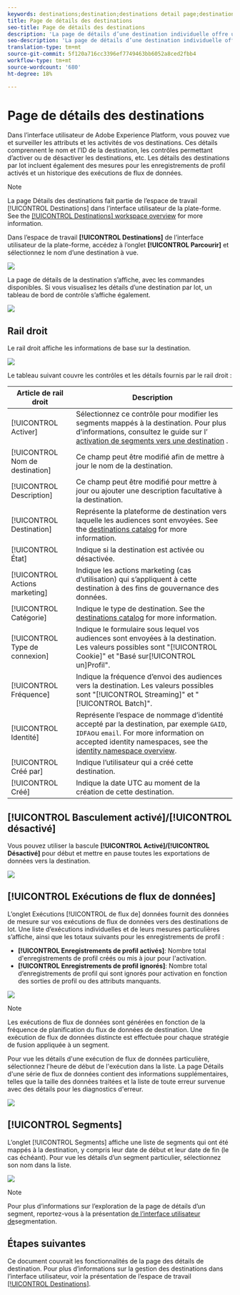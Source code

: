 ```yaml
---
keywords: destinations;destination;destinations detail page;destinations details page
title: Page de détails des destinations
seo-title: Page de détails des destinations
description: 'La page de détails d’une destination individuelle offre un aperçu des détails de la destination, tels que le nom de destination, l’identifiant, les segments mappés à la destination et les commandes permettant de modifier l’activation, d’activer et de désactiver le flux de données. '
seo-description: 'La page de détails d’une destination individuelle offre un aperçu des détails de la destination, tels que le nom de destination, l’identifiant, les segments mappés à la destination et les commandes permettant de modifier l’activation, d’activer et de désactiver le flux de données. '
translation-type: tm+mt
source-git-commit: 5f120a716cc3396ef7749463bb6052a8ced2fbb4
workflow-type: tm+mt
source-wordcount: '680'
ht-degree: 18%

---
```



# Page de détails des destinations

Dans l’interface utilisateur de Adobe Experience Platform, vous pouvez vue et surveiller les attributs et les activités de vos destinations. Ces détails comprennent le nom et l’ID de la destination, les contrôles permettant d’activer ou de désactiver les destinations, etc. Les détails des destinations par lot incluent également des mesures pour les enregistrements de profil activés et un historique des exécutions de flux de données.

>[!NOTE]
>
>La page Détails des destinations fait partie de l’espace de travail [!UICONTROL Destinations] dans l’interface utilisateur de la plate-forme. See the [[!UICONTROL Destinations] workspace overview](./destinations-workspace.md) for more information.

Dans l’espace de travail **[!UICONTROL Destinations]** de l’interface utilisateur de la plate-forme, accédez à l’onglet **[!UICONTROL Parcourir]** et sélectionnez le nom d’une destination à vue.

![](../assets/ui/details-page/select-destination.png)

La page de détails de la destination s’affiche, avec les commandes disponibles. Si vous visualisez les détails d’une destination par lot, un tableau de bord de contrôle s’affiche également.

![](../assets/ui/details-page/details.png)

## Rail droit

Le rail droit affiche les informations de base sur la destination.

![](../assets/ui/details-page/right-rail.png)

Le tableau suivant couvre les contrôles et les détails fournis par le rail droit :

| Article de rail droit | Description |
| --- | --- |
| [!UICONTROL Activer] | Sélectionnez ce contrôle pour modifier les segments mappés à la destination. Pour plus d’informations, consultez le guide sur l’ [activation de segments vers une destination](./activate-destinations.md) . |
| [!UICONTROL Nom de destination] | Ce champ peut être modifié afin de mettre à jour le nom de la destination. |
| [!UICONTROL Description] | Ce champ peut être modifié pour mettre à jour ou ajouter une description facultative à la destination. |
| [!UICONTROL Destination] | Représente la plateforme de destination vers laquelle les audiences sont envoyées. See the [destinations catalog](../catalog/overview.md) for more information. |
| [!UICONTROL État] | Indique si la destination est activée ou désactivée. |
| [!UICONTROL Actions marketing] | Indique les actions marketing (cas d’utilisation) qui s’appliquent à cette destination à des fins de gouvernance des données. |
| [!UICONTROL Catégorie] | Indique le type de destination. See the [destinations catalog](../catalog/overview.md) for more information. |
| [!UICONTROL Type de connexion] | Indique le formulaire sous lequel vos audiences sont envoyées à la destination. Les valeurs possibles sont &quot;[!UICONTROL Cookie]&quot; et &quot;Basé sur[!UICONTROL un]Profil&quot;. |
| [!UICONTROL Fréquence] | Indique la fréquence d’envoi des audiences vers la destination. Les valeurs possibles sont &quot;[!UICONTROL Streaming]&quot; et &quot;[!UICONTROL Batch]&quot;. |
| [!UICONTROL Identité] | Représente l’espace de nommage d’identité accepté par la destination, par exemple `GAID`, `IDFA`ou `email`. For more information on accepted identity namespaces, see the [identity namespace overview](../../identity-service/namespaces.md). |
| [!UICONTROL Créé par] | Indique l’utilisateur qui a créé cette destination. |
| [!UICONTROL Créé] | Indique la date UTC au moment de la création de cette destination. |

## [!UICONTROL Basculement activé]/[!UICONTROL désactivé]

Vous pouvez utiliser la bascule **[!UICONTROL Activé]/[!UICONTROL Désactivé]** pour début et mettre en pause toutes les exportations de données vers la destination.

![](../assets/ui/details-page/enable-disable.png)

## [!UICONTROL Exécutions de flux de données]

L’onglet Exécutions [!UICONTROL de flux de] données fournit des données de mesure sur vos exécutions de flux de données vers des destinations de lot. Une liste d’exécutions individuelles et de leurs mesures particulières s’affiche, ainsi que les totaux suivants pour les enregistrements de profil :

* **[!UICONTROL Enregistrements de profil activés]**: Nombre total d&#39;enregistrements de profil créés ou mis à jour pour l&#39;activation.
* **[!UICONTROL Enregistrements de profil ignorés]**:  Nombre total d’enregistrements de profil qui sont ignorés pour activation en fonction des sorties de profil ou des attributs manquants.

![](../assets/ui/details-page/dataflow-runs.png)

>[!NOTE]
>
>Les exécutions de flux de données sont générées en fonction de la fréquence de planification du flux de données de destination. Une exécution de flux de données distincte est effectuée pour chaque stratégie de fusion appliquée à un segment.

Pour vue les détails d&#39;une exécution de flux de données particulière, sélectionnez l&#39;heure de début de l&#39;exécution dans la liste. La page Détails d&#39;une série de flux de données contient des informations supplémentaires, telles que la taille des données traitées et la liste de toute erreur survenue avec des détails pour les diagnostics d&#39;erreur.

![](../assets/ui/details-page/dataflow.png)

## [!UICONTROL Segments]

L’onglet [!UICONTROL Segments] affiche une liste de segments qui ont été mappés à la destination, y compris leur date de début et leur date de fin (le cas échéant). Pour vue les détails d’un segment particulier, sélectionnez son nom dans la liste.

![](../assets/ui/details-page/segments.png)

>[!NOTE]
>
>Pour plus d’informations sur l’exploration de la page de détails d’un segment, reportez-vous à la présentation [de l’interface utilisateur de](../../segmentation/ui/overview.md#segment-details)segmentation.

## Étapes suivantes

Ce document couvrait les fonctionnalités de la page des détails de destination. Pour plus d’informations sur la gestion des destinations dans l’interface utilisateur, voir la présentation de l’espace de travail [[!UICONTROL Destinations]](./destinations-workspace.md).